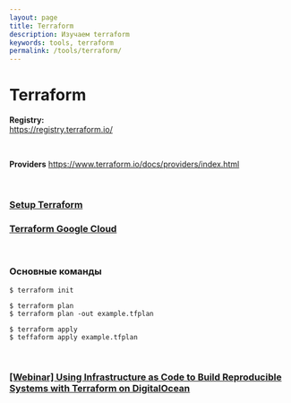 ```yaml
---
layout: page
title: Terraform
description: Изучаем terraform
keywords: tools, terraform
permalink: /tools/terraform/
---
```


# Terraform

**Registry:**  
https://registry.terraform.io/

<br/>

**Providers**
https://www.terraform.io/docs/providers/index.html

<br/>

### [Setup Terraform](/tools/terraform/setup//)

### [Terraform Google Cloud](/tools/terraform/google-cloud/)

<br/>

### Основные команды

```
$ terraform init

$ terraform plan
$ terraform plan -out example.tfplan

$ terraform apply
$ teffaform apply example.tfplan
```

<br/>

### [[Webinar] Using Infrastructure as Code to Build Reproducible Systems with Terraform on DigitalOcean](//sysadm.ru/devops/clouds/do/terraform/)
